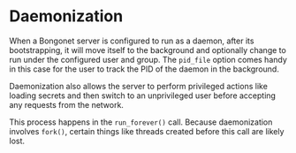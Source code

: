 # Daemonization

When a Bongonet server is configured to run as a daemon, after its bootstrapping, it will move itself to the background and optionally change to run under the configured user and group. The `pid_file` option comes handy in this case for the user to track the PID of the daemon in the background.

Daemonization also allows the server to perform privileged actions like loading secrets and then switch to an unprivileged user before accepting any requests from the network.

This process happens in the `run_forever()` call. Because daemonization involves `fork()`, certain things like threads created before this call are likely lost.
